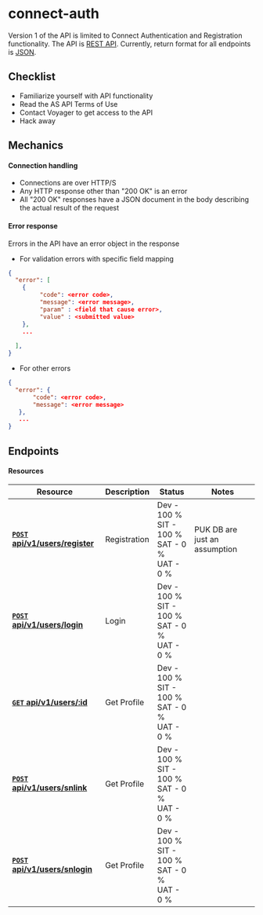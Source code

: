 connect-auth
============

Version 1 of the API is limited to Connect Authentication and Registration functionality.
The API is [REST API](http://en.wikipedia.org/wiki/Representational_State_Transfer "RESTful").
Currently, return format for all endpoints is [JSON](http://json.org/ "JSON").

## Checklist

* Familiarize yourself with API functionality
* Read the AS API Terms of Use
* Contact Voyager to get access to the API
* Hack away

## Mechanics

#### Connection handling

- Connections are over HTTP/S
- Any HTTP response other than "200 OK" is an error
- All "200 OK" responses have a JSON document in the body describing the actual result of the request

#### Error response

Errors in the API have an error object in the response

- For validation errors with specific field mapping
```json
{
  "error": [
    {
         "code": <error code>,
         "message": <error message>,
         "param" : <field that cause error>,
         "value" : <submitted value>
    },
    ...
    
  ],
}
```

- For other errors
```json
{
  "error": {
       "code": <error code>,
       "message": <error message>
   },
   ...
}
```

## Endpoints

#### Resources
| Resource                                  | Description     | Status | Notes | 
| ------------------------------------------| -----------| ------| --------|
| **[<code>POST</code> api/v1/users/register](https://github.com/facascante/connect-auth/blob/master/docs/endpoint/register.md)**| Registration| Dev - 100 % <br/>SIT - 100 % <br/>SAT - 0 %<br/>UAT - 0 % | PUK DB are just an assumption|
| **[<code>POST</code> api/v1/users/login](https://github.com/facascante/connect-auth/blob/master/docs/endpoint/login.md)**| Login| Dev - 100 % <br/>SIT - 100 % <br/>SAT - 0 %<br/>UAT - 0 % | |
| **[<code>GET</code> api/v1/users/:id](https://github.com/facascante/connect-auth/blob/master/docs/endpoint/search.md)**| Get Profile| Dev - 100 % <br/>SIT - 100 % <br/>SAT - 0 %<br/>UAT - 0 % | |
| **[<code>POST</code> api/v1/users/snlink](https://github.com/facascante/connect-auth/blob/master/docs/endpoint/snlink.md)**| Get Profile| Dev - 100 % <br/>SIT - 100 % <br/>SAT - 0 %<br/>UAT - 0 % | |
| **[<code>POST</code> api/v1/users/snlogin](https://github.com/facascante/connect-auth/blob/master/docs/endpoint/snlogin.md)**| Get Profile| Dev - 100 % <br/>SIT - 100 % <br/>SAT - 0 %<br/>UAT - 0 % | |
